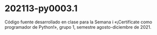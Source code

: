# 202113-py0003.1
Código fuente desarrollado en clase para la Semana i «¡Certifícate como programador de Python!», grupo 1, semestre agosto-diciembre de 2021.
